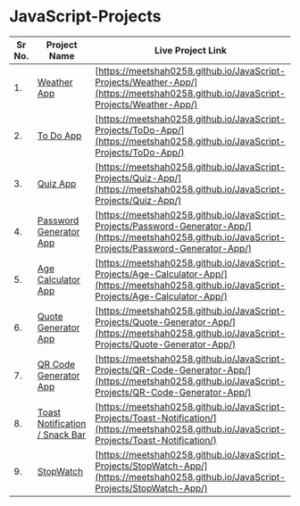 # JavaScript-Projects

| Sr No. | Project Name | Live Project Link |
|---|---|---|
| 1. | [Weather App](Weather-App) | [https://meetshah0258.github.io/JavaScript-Projects/Weather-App/](https://meetshah0258.github.io/JavaScript-Projects/Weather-App/) |
| 2. | [To Do App](ToDo-App) | [https://meetshah0258.github.io/JavaScript-Projects/ToDo-App/](https://meetshah0258.github.io/JavaScript-Projects/ToDo-App/) |
| 3. | [Quiz App](Quiz-App) | [https://meetshah0258.github.io/JavaScript-Projects/Quiz-App/](https://meetshah0258.github.io/JavaScript-Projects/Quiz-App/) |
| 4. | [Password Generator App](Password-Generator-App) | [https://meetshah0258.github.io/JavaScript-Projects/Password-Generator-App/](https://meetshah0258.github.io/JavaScript-Projects/Password-Generator-App/) |
| 5. | [Age Calculator App](Age-Calculator-App) | [https://meetshah0258.github.io/JavaScript-Projects/Age-Calculator-App/](https://meetshah0258.github.io/JavaScript-Projects/Age-Calculator-App/) |
| 6. | [Quote Generator App](Quote-Generator-App) | [https://meetshah0258.github.io/JavaScript-Projects/Quote-Generator-App/](https://meetshah0258.github.io/JavaScript-Projects/Quote-Generator-App/) |
| 7. | [QR Code Generator App](QR-Code-Generator-App) | [https://meetshah0258.github.io/JavaScript-Projects/QR-Code-Generator-App/](https://meetshah0258.github.io/JavaScript-Projects/QR-Code-Generator-App/) |
| 8. | [Toast Notification / Snack Bar](Toast-Notification) | [https://meetshah0258.github.io/JavaScript-Projects/Toast-Notification/](https://meetshah0258.github.io/JavaScript-Projects/Toast-Notification/) |
| 9. | [StopWatch](StopWatch-App) | [https://meetshah0258.github.io/JavaScript-Projects/StopWatch-App/](https://meetshah0258.github.io/JavaScript-Projects/StopWatch-App/) |
